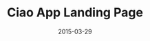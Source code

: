 ---
layout: default
modal-id: 1
date: 2015-03-29
img: ciao.png
title: Ciao App Landing Page
project-date: March 2015
client: Ciao Telecom
category: project
redirect-url: http://www.joinciao.com
comments: true
comments-offset: col-sm-offset-2
description: This is a simple landing page for introducing Ciao's features and benefits based on Freelancer jekyll theme. There were a few additions to the base theme added such as a swipeable Bootstrap carousel on touchscreens, changing the contact form fields, and jQuery easing to the next container view on down or up arrow keypresses. The idea was to quickly present all the information about Ciao to a prospective customer and make their experience browsing the website as smooth and comfortable and intuitive as possible. The risk of conforming to the conventions of a Bootstrap powered landing site is that it looks like many other start up pages, but the power of convention reduces a learning curve and matches user expectations.      

---